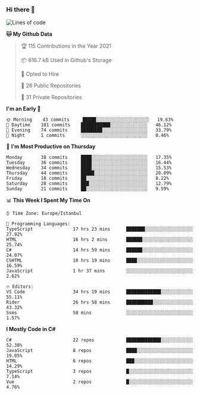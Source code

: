 ### Hi there 👋

<!--START_SECTION:waka-->
![Lines of code](https://img.shields.io/badge/From%20Hello%20World%20I%27ve%20Written-6.1%20million%20lines%20of%20code-blue)

**🐱 My Github Data** 

> 🏆 115 Contributions in the Year 2021
 > 
> 📦 616.7 kB Used in Github's Storage 
 > 
> 💼 Opted to Hire
 > 
> 📜 26 Public Repositories 
 > 
> 🔑 31 Private Repositories  
 > 
**I'm an Early 🐤** 

```text
🌞 Morning    43 commits     █████░░░░░░░░░░░░░░░░░░░░   19.63% 
🌆 Daytime    101 commits    ███████████░░░░░░░░░░░░░░   46.12% 
🌃 Evening    74 commits     ████████░░░░░░░░░░░░░░░░░   33.79% 
🌙 Night      1 commits      ░░░░░░░░░░░░░░░░░░░░░░░░░   0.46%

```
📅 **I'm Most Productive on Thursday** 

```text
Monday       38 commits     ████░░░░░░░░░░░░░░░░░░░░░   17.35% 
Tuesday      36 commits     ████░░░░░░░░░░░░░░░░░░░░░   16.44% 
Wednesday    34 commits     ████░░░░░░░░░░░░░░░░░░░░░   15.53% 
Thursday     44 commits     █████░░░░░░░░░░░░░░░░░░░░   20.09% 
Friday       18 commits     ██░░░░░░░░░░░░░░░░░░░░░░░   8.22% 
Saturday     28 commits     ███░░░░░░░░░░░░░░░░░░░░░░   12.79% 
Sunday       21 commits     ██░░░░░░░░░░░░░░░░░░░░░░░   9.59%

```


📊 **This Week I Spent My Time On** 

```text
⌚︎ Time Zone: Europe/Istanbul

💬 Programming Languages: 
TypeScript               17 hrs 23 mins      ███████░░░░░░░░░░░░░░░░░░   27.92% 
HTML                     16 hrs 2 mins       ██████░░░░░░░░░░░░░░░░░░░   25.74% 
C#                       14 hrs 59 mins      ██████░░░░░░░░░░░░░░░░░░░   24.07% 
CSHTML                   10 hrs 19 mins      ████░░░░░░░░░░░░░░░░░░░░░   16.59% 
JavaScript               1 hr 37 mins        ░░░░░░░░░░░░░░░░░░░░░░░░░   2.62%

🔥 Editors: 
VS Code                  34 hrs 19 mins      █████████████░░░░░░░░░░░░   55.11% 
Rider                    26 hrs 58 mins      ██████████░░░░░░░░░░░░░░░   43.32% 
Ssms                     58 mins             ░░░░░░░░░░░░░░░░░░░░░░░░░   1.57%

```

**I Mostly Code in C#** 

```text
C#                       22 repos            █████████████░░░░░░░░░░░░   52.38% 
JavaScript               8 repos             ████░░░░░░░░░░░░░░░░░░░░░   19.05% 
HTML                     6 repos             ███░░░░░░░░░░░░░░░░░░░░░░   14.29% 
TypeScript               3 repos             █░░░░░░░░░░░░░░░░░░░░░░░░   7.14% 
Vue                      2 repos             █░░░░░░░░░░░░░░░░░░░░░░░░   4.76%

```



<!--END_SECTION:waka-->

<!--
**ebubekirdinc/ebubekirdinc** is a ✨ _special_ ✨ repository because its `README.md` (this file) appears on your GitHub profile.

Here are some ideas to get you started:

- 🔭 I’m currently working on ...
- 🌱 I’m currently learning ...
- 👯 I’m looking to collaborate on ...
- 🤔 I’m looking for help with ...
- 💬 Ask me about ...
- 📫 How to reach me: ...
- 😄 Pronouns: ...
- ⚡ Fun fact: ...
-->
